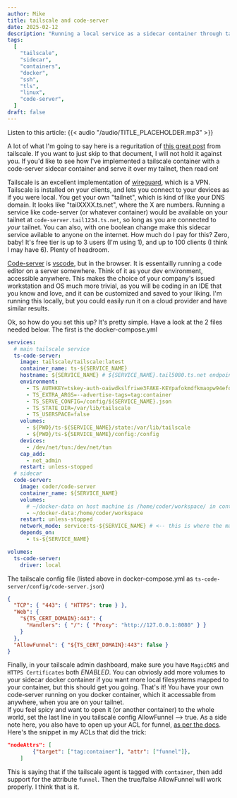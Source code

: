 ```yaml
---
author: Mike
title: tailscale and code-server
date: 2025-02-12
description: "Running a local service as a sidecar container through tailscale"
tags:
  [
    "tailscale",
    "sidecar",
    "containers",
    "docker",
    "ssh",
    "tls",
    "linux",
    "code-server",
  ]
draft: false
---
```


Listen to this article:
{{< audio "/audio/TITLE_PLACEHOLDER.mp3" >}}<br>

A lot of what I'm going to say here is a reguritation of [this great post](https://tailscale.com/blog/docker-tailscale-guide) from tailscale. If you want to just skip to that document, I will not hold it against you. If you'd like to see how I've implemented a tailscale container with a code-server sidecar container and serve it over my tailnet, then read on!

Tailscale is an excellent implementation of [wireguard](https://www.wireguard.com/), which is a VPN. Tailscale is installed on your clients, and lets you connect to your devices as if you were local. You get your own "tailnet", which is kind of like your DNS domain. It looks like "tailXXXX.ts.net", where the X are numbers. Running a service like code-server (or whatever container) would be available on your tailnet at `code-server.tail1234.ts.net`, so long as you are connected to _your_ tailnet. You can also, with one boolean change make this sidecar service avilable to anyone on the internet. How much do I pay for this? Zero, baby! It's free tier is up to 3 users (I'm using 1), and up to 100 clients (I think I may have 6). Plenty of headroom.

[Code-server](https://github.com/coder/code-server) is [vscode](https://github.com/Microsoft/vscode), but in the browser. It is essentailly running a code editor on a server somewhere. Think of it as your dev environment, accessible anywhere. This makes the choice of your company's issued workstation and OS much more trivial, as you will be coding in an IDE that you know and love, and it can be customized and saved to your liking. I'm running this locally, but you could easily run it on a cloud provider and have similar results.

Ok, so how do you set this up? It's pretty simple. Have a look at the 2 files needed below. The first is the docker-compose.yml

```yml
services:
  # main tailscale service
  ts-code-server:
    image: tailscale/tailscale:latest
    container_name: ts-${SERVICE_NAME}
    hostname: ${SERVICE_NAME} # ${SERVICE_NAME}.tail5080.ts.net endpoint
    environment:
      - TS_AUTHKEY=tskey-auth-oaiwdkslfriwe3FAKE-KEYpafokmdfkmaopw94efoisdfklw
      - TS_EXTRA_ARGS=--advertise-tags=tag:container
      - TS_SERVE_CONFIG=/config/${SERVICE_NAME}.json
      - TS_STATE_DIR=/var/lib/tailscale
      - TS_USERSPACE=false
    volumes:
      - ${PWD}/ts-${SERVICE_NAME}/state:/var/lib/tailscale
      - ${PWD}/ts-${SERVICE_NAME}/config:/config
    devices:
      - /dev/net/tun:/dev/net/tun
    cap_add:
      - net_admin
    restart: unless-stopped
  # sidecar
  code-server:
    image: coder/code-server
    container_name: ${SERVICE_NAME}
    volumes:
      # ~/docker-data on host machine is /home/coder/workspace/ in container
      - ~/docker-data:/home/coder/workspace
    restart: unless-stopped
    network_mode: service:ts-${SERVICE_NAME} # <-- this is where the magic happens
    depends_on:
      - ts-${SERVICE_NAME}

volumes:
  ts-code-server:
    driver: local
```

The tailscale config file (listed above in docker-compose.yml as `ts-code-server/config/code-server.json`)

```json
{
  "TCP": { "443": { "HTTPS": true } },
  "Web": {
    "${TS_CERT_DOMAIN}:443": {
      "Handlers": { "/": { "Proxy": "http://127.0.0.1:8080" } }
    }
  },
  "AllowFunnel": { "${TS_CERT_DOMAIN}:443": false }
}
```

Finally, in your tailscale admin dashboard, make sure you have `MagicDNS` and `HTTPS Certificates` both _ENABLED_. You can obviosly add more volumes to your sidecar docker container if you want more local filesystems mapped to your container, but this should get you going. That's it! You have your own code-server running on you docker container, which it accessable from anywhere, when you are on your tailnet.
<br>
If you feel spicy and want to open it (or another container) to the whole world, set the last line in you tailscale config AllowFunnel --> true. As a side note here, you also have to open up your ACL for funnel, [as per the docs](https://tailscale.com/kb/1223/funnel#funnel-node-attribute). Here's the snippet in my ACLs that did the trick:

```json
"nodeAttrs": [
		{"target": ["tag:container"], "attr": ["funnel"]},
	]
```

This is saying that if the tailscale agent is tagged with `container`, then add support for the attribute `funnel`. Then the true/false AllowFunnel will work properly. I think that is it.
